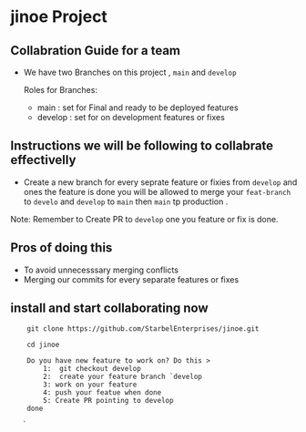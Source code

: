 # jinoe Project

## Collabration Guide for a team

- We have two Branches on this project , `main` and `develop`

   Roles for Branches:
    - main : set for Final and ready  to  be deployed features
    - develop : set for on development features or fixes

## Instructions we will be following to collabrate effectivelly

- Create a new branch for every seprate feature or fixies from  `develop` and ones the feature is done you will be allowed to merge your `feat-branch `to `develo` and `develop` to `main` then `main` tp production .

Note: Remember to Create PR  to `develop` one you feature or fix is done.


## Pros of doing this
 - To avoid unnecesssary merging conflicts
 - Merging our commits for every separate features or fixes

 ## install and start collaborating now
```paython
    git clone https://github.com/StarbelEnterprises/jinoe.git

    cd jinoe
    
    Do you have new feature to work on? Do this >
        1:  git checkout develop
        2:  create your feature branch `develop
        3: work on your feature
        4: push your featue when done 
        5: Create PR pointing to develop
    done
   
   `  

```


 



